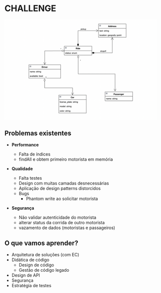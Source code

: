 # CHALLENGE

![Class](./assets/class_diagram.png)

## Problemas existentes 

- **Performance**
  - Falta de índices
  - findAll e obtem primeiro motorista em memória

- **Qualidade**
  - Falta testes
  - Design com muitas camadas desnecessárias
  - Aplicação de design patterns distorcidos
  - Bugs
    - Phantom write ao solicitar motorista

- **Segurança**
  - Não validar autenticidade do motorista
  - alterar status da corrida de outro motorista
  - vazamento de dados (motoristas e passageiros)

## O que vamos aprender?

- Arquitetura de soluções (com EC)
- Didática de código
  - Design de código
  - Gestão de código legado
- Design de API
- Segurança
- Estratégia de testes